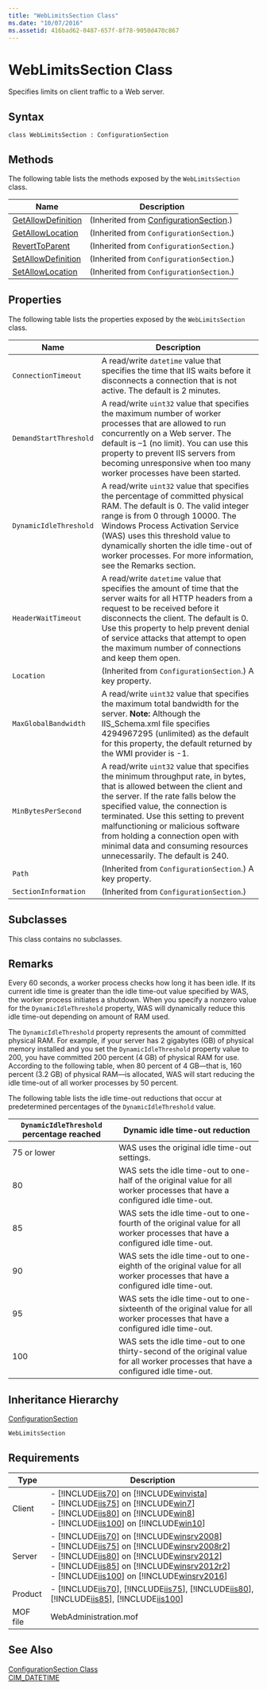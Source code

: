 ```yaml
---
title: "WebLimitsSection Class"
ms.date: "10/07/2016"
ms.assetid: 416bad62-0487-657f-8f78-9050d470c867
---
```

# WebLimitsSection Class
Specifies limits on client traffic to a Web server.  
  
## Syntax  
  
```vbs  
class WebLimitsSection : ConfigurationSection  
```  
  
## Methods  
 The following table lists the methods exposed by the `WebLimitsSection` class.  
  
|Name|Description|  
|----------|-----------------|  
|[GetAllowDefinition](../wmi-provider/configurationsection-getallowdefinition-method.md)|(Inherited from [ConfigurationSection](../wmi-provider/configurationsection-class.md).)|  
|[GetAllowLocation](../wmi-provider/configurationsection-getallowlocation-method.md)|(Inherited from `ConfigurationSection`.)|  
|[RevertToParent](../wmi-provider/configurationsection-reverttoparent-method.md)|(Inherited from `ConfigurationSection`.)|  
|[SetAllowDefinition](../wmi-provider/configurationsection-setallowdefinition-method.md)|(Inherited from `ConfigurationSection`.)|  
|[SetAllowLocation](../wmi-provider/configurationsection-setallowlocation-method.md)|(Inherited from `ConfigurationSection`.)|  
  
## Properties  
 The following table lists the properties exposed by the `WebLimitsSection` class.  
  
|Name|Description|  
|----------|-----------------|  
|`ConnectionTimeout`|A read/write `datetime` value that specifies the time that IIS waits before it disconnects a connection that is not active. The default is 2 minutes.|  
|`DemandStartThreshold`|A read/write `uint32` value that specifies the maximum number of worker processes that are allowed to run concurrently on a Web server. The default is –1 (no limit). You can use this property to prevent IIS servers from becoming unresponsive when too many worker processes have been started.|  
|`DynamicIdleThreshold`|A read/write `uint32` value that specifies the percentage of committed physical RAM. The default is 0. The valid integer range is from 0 through 10000. The Windows Process Activation Service (WAS) uses this threshold value to dynamically shorten the idle time-out of worker processes. For more information, see the Remarks section.|  
|`HeaderWaitTimeout`|A read/write `datetime` value that specifies the amount of time that the server waits for all HTTP headers from a request to be received before it disconnects the client. The default is 0. Use this property to help prevent denial of service attacks that attempt to open the maximum number of connections and keep them open.|  
|`Location`|(Inherited from `ConfigurationSection`.) A key property.|  
|`MaxGlobalBandwidth`|A read/write `uint32` value that specifies the maximum total bandwidth for the server. **Note:**  Although the IIS_Schema.xml file specifies 4294967295 (unlimited) as the default for this property, the default returned by the WMI provider is -1.|  
|`MinBytesPerSecond`|A read/write `uint32` value that specifies the minimum throughput rate, in bytes, that is allowed between the client and the server. If the rate falls below the specified value, the connection is terminated. Use this setting to prevent malfunctioning or malicious software from holding a connection open with minimal data and consuming resources unnecessarily. The default is 240.|  
|`Path`|(Inherited from `ConfigurationSection`.) A key property.|  
|`SectionInformation`|(Inherited from `ConfigurationSection`.)|  
  
## Subclasses  
 This class contains no subclasses.  
  
## Remarks  
 Every 60 seconds, a worker process checks how long it has been idle. If its current idle time is greater than the idle time-out value specified by WAS, the worker process initiates a shutdown. When you specify a nonzero value for the `DynamicIdleThreshold` property, WAS will dynamically reduce this idle time-out depending on amount of RAM used.  
  
 The `DynamicIdleThreshold` property represents the amount of committed physical RAM. For example, if your server has 2 gigabytes (GB) of physical memory installed and you set the `DynamicIdleThreshold` property value to 200, you have committed 200 percent (4 GB) of physical RAM for use. According to the following table, when 80 percent of 4 GB—that is, 160 percent (3.2 GB) of physical RAM—is allocated, WAS will start reducing the idle time-out of all worker processes by 50 percent.  
  
 The following table lists the idle time-out reductions that occur at predetermined percentages of the `DynamicIdleThreshold` value.  
  
|`DynamicIdleThreshold` percentage reached|Dynamic idle time-out reduction|  
|-----------------------------------------------|--------------------------------------|  
|75 or lower|WAS uses the original idle time-out settings.|  
|80|WAS sets the idle time-out to one-half of the original value for all worker processes that have a configured idle time-out.|  
|85|WAS sets the idle time-out to one-fourth of the original value for all worker processes that have a configured idle time-out.|  
|90|WAS sets the idle time-out to one-eighth of the original value for all worker processes that have a configured idle time-out.|  
|95|WAS sets the idle time-out to one-sixteenth of the original value for all worker processes that have a configured idle time-out.|  
|100|WAS sets the idle time-out to one thirty-second of the original value for all worker processes that have a configured idle time-out.|  
  
## Inheritance Hierarchy  
 [ConfigurationSection](../wmi-provider/configurationsection-class.md)  
  
 `WebLimitsSection`  
  
## Requirements  
  
|Type|Description|  
|----------|-----------------|  
|Client|-   [!INCLUDE[iis70](../wmi-provider/includes/iis70-md.md)] on [!INCLUDE[winvista](../wmi-provider/includes/winvista-md.md)]<br />-   [!INCLUDE[iis75](../wmi-provider/includes/iis75-md.md)] on [!INCLUDE[win7](../wmi-provider/includes/win7-md.md)]<br />-   [!INCLUDE[iis80](../wmi-provider/includes/iis80-md.md)] on [!INCLUDE[win8](../wmi-provider/includes/win8-md.md)]<br />-   [!INCLUDE[iis100](../wmi-provider/includes/iis100-md.md)] on [!INCLUDE[win10](../wmi-provider/includes/win10-md.md)]|  
|Server|-   [!INCLUDE[iis70](../wmi-provider/includes/iis70-md.md)] on [!INCLUDE[winsrv2008](../wmi-provider/includes/winsrv2008-md.md)]<br />-   [!INCLUDE[iis75](../wmi-provider/includes/iis75-md.md)] on [!INCLUDE[winsrv2008r2](../wmi-provider/includes/winsrv2008r2-md.md)]<br />-   [!INCLUDE[iis80](../wmi-provider/includes/iis80-md.md)] on [!INCLUDE[winsrv2012](../wmi-provider/includes/winsrv2012-md.md)]<br />-   [!INCLUDE[iis85](../wmi-provider/includes/iis85-md.md)] on [!INCLUDE[winsrv2012r2](../wmi-provider/includes/winsrv2012r2-md.md)]<br />-   [!INCLUDE[iis100](../wmi-provider/includes/iis100-md.md)] on [!INCLUDE[winsrv2016](../wmi-provider/includes/winsrv2016-md.md)]|  
|Product|-   [!INCLUDE[iis70](../wmi-provider/includes/iis70-md.md)], [!INCLUDE[iis75](../wmi-provider/includes/iis75-md.md)], [!INCLUDE[iis80](../wmi-provider/includes/iis80-md.md)], [!INCLUDE[iis85](../wmi-provider/includes/iis85-md.md)], [!INCLUDE[iis100](../wmi-provider/includes/iis100-md.md)]|  
|MOF file|WebAdministration.mof|  
  
## See Also  
 [ConfigurationSection Class](../wmi-provider/configurationsection-class.md)   
 [CIM_DATETIME](https://go.microsoft.com/fwlink/?LinkId=57551)

